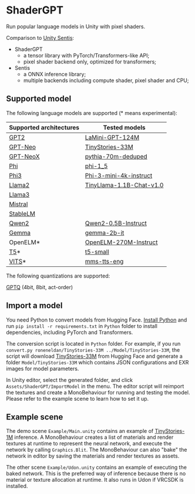 # ShaderGPT

Run popular language models in Unity with pixel shaders.

Comparison to [Unity Sentis](https://unity.com/products/sentis):

* ShaderGPT
  - a tensor library with PyTorch/Transformers-like API;
  - pixel shader backend only, optimized for transformers;
* Sentis
  - a ONNX inference library;
  - multiple backends including compute shader, pixel shader and CPU;

## Supported model

The following language models are supported (\* means experimental):

| Supported architectures | Tested models |
|-------------------------|---------------|
| [GPT2](https://huggingface.co/docs/transformers/main/en/model_doc/gpt2)         | [LaMini-GPT-124M](https://huggingface.co/MBZUAI/LaMini-GPT-124M)
| [GPT-Neo](https://huggingface.co/docs/transformers/main/en/model_doc/gpt_neo)   | [TinyStories-33M](https://huggingface.co/roneneldan/TinyStories-33M)
| [GPT-NeoX](https://huggingface.co/docs/transformers/main/en/model_doc/gpt_neox) | [pythia-70m-deduped](https://huggingface.co/EleutherAI/pythia-70m-deduped)
| [Phi](https://huggingface.co/docs/transformers/main/en/model_doc/phi)           | [phi-1_5](https://huggingface.co/microsoft/phi-1_5)
| [Phi3](https://huggingface.co/docs/transformers/main/en/model_doc/phi3)         | [Phi-3-mini-4k-instruct](https://huggingface.co/microsoft/Phi-3-mini-4k-instruct)
| [Llama2](https://huggingface.co/docs/transformers/main/en/model_doc/llama2)     | [TinyLlama-1.1B-Chat-v1.0](https://huggingface.co/TinyLlama/TinyLlama-1.1B-Chat-v1.0)
| [Llama3](https://huggingface.co/docs/transformers/main/en/model_doc/llama3)     |
| [Mistral](https://huggingface.co/docs/transformers/main/en/model_doc/mistral)   |
| [StableLM](https://huggingface.co/docs/transformers/main/en/model_doc/stablelm) |
| [Qwen2](https://huggingface.co/docs/transformers/main/en/model_doc/qwen2)       | [Qwen2-0.5B-Instruct](https://huggingface.co/Qwen/Qwen2-0.5B-Instruct)
| [Gemma](https://huggingface.co/docs/transformers/main/en/model_doc/gemma)       | [gemma-2b-it](https://huggingface.co/google/gemma-2b-it)
| OpenELM\*                                                                       | [OpenELM-270M-Instruct](https://huggingface.co/apple/OpenELM-270M-Instruct)
| [T5](https://huggingface.co/docs/transformers/main/en/model_doc/t5)\*           | [t5-small](https://huggingface.co/google-t5/t5-small)
| [VITS](https://huggingface.co/docs/transformers/main/en/model_doc/vits)\*       | [mms-tts-eng](https://huggingface.co/facebook/mms-tts-eng)

The following quantizations are supported:

[GPTQ](https://github.com/IST-DASLab/gptq/) (4bit, 8bit, act-order)

## Import a model

You need Python to convert models from Hugging Face. [Install Python](https://www.python.org/downloads/) and run `pip install -r requirements.txt` in `Python` folder to install dependencies, including PyTorch and Transformers. 

The conversion script is located in `Python` folder. For example, if you run `convert.py roneneldan/TinyStories-33M ../Model/TinyStories-33M`, the script will download [TinyStories-33M](https://huggingface.co/roneneldan/TinyStories-33M) from Hugging Face and generate a folder `Model/TinyStories-33M` which contains JSON configurations and EXR images for model parameters.

In Unity editor, select the generated folder, and click `Assets/ShaderGPT/ImportModel` in the menu. The editor script will reimport the textures and create a MonoBehaviour for running and testing the model. Please refer to the example scene to learn how to set it up.

## Example scene

The demo scene `Example/Main.unity` contains an example of [TinyStories-1M](https://huggingface.co/roneneldan/TinyStories-1M) inference. A MonoBehaviour creates a list of materials and render textures at runtime to represent the neural network, and execute the network by calling `Graphics.Blit`. The MonoBehaviour can also "bake" the network in editor by saving the materials and render textures as assets.

The other scene `Example/Udon.unity` contains an example of executing the baked network. This is the preferred way of inference because there is no material or texture allocation at runtime. It also runs in Udon if VRCSDK is installed.